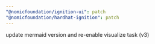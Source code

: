 ```yaml
---
"@nomicfoundation/ignition-ui": patch
"@nomicfoundation/hardhat-ignition": patch
---
```


update mermaid version and re-enable visualize task (v3)
